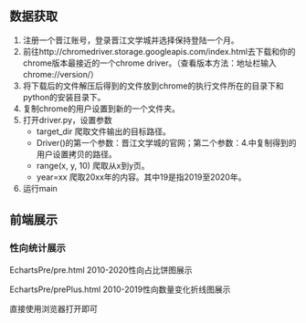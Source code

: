 ## 数据获取

1. 注册一个晋江账号，登录晋江文学城并选择保持登陆一个月。
2. 前往http://chromedriver.storage.googleapis.com/index.html去下载和你的chrome版本最接近的一个chrome driver。（查看版本方法：地址栏输入chrome://version/）
3. 将下载后的文件解压后得到的文件放到chrome的执行文件所在的目录下和python的安装目录下。
4. 复制chrome的用户设置到新的一个文件夹。
5. 打开driver.py，设置参数
   - target_dir 爬取文件输出的目标路径。
   - Driver()的第一个参数：晋江文学城的官网；第二个参数：4.中复制得到的用户设置拷贝的路径。
   - range(x, y, 10) 爬取从x到y页。
   - year=xx 爬取20xx年的内容。其中19是指2019至2020年。
6. 运行main

## 前端展示

### 性向统计展示

EchartsPre/pre.html 2010-2020性向占比饼图展示

EchartsPre/prePlus.html 2010-2019性向数量变化折线图展示

直接使用浏览器打开即可